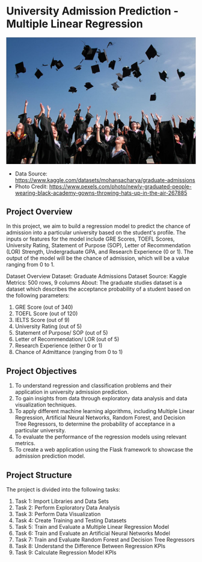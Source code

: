 # University Admission Prediction - Multiple Linear Regression

![University Admission Prediction](https://github.com/MB-Shihab-Aaqil-Ahamed/Machine-Learning-Projects/blob/master/University%20Admission%20Prediction/Images/University_admission.jpg)

- Data Source: https://www.kaggle.com/datasets/mohansacharya/graduate-admissions 
- Photo Credit: https://www.pexels.com/photo/newly-graduated-people-wearing-black-academy-gowns-throwing-hats-up-in-the-air-267885

## Project Overview
In this project, we aim to build a regression model to predict the chance of admission into a particular university based on the student's profile. The inputs or features for the model include GRE Scores, TOEFL Scores, University Rating, Statement of Purpose (SOP), Letter of Recommendation (LOR) Strength, Undergraduate GPA, and Research Experience (0 or 1). The output of the model will be the chance of admission, which will be a value ranging from 0 to 1.

Dataset Overview
Dataset: Graduate Admissions Dataset
Source: Kaggle
Metrics: 500 rows, 9 columns
About: The graduate studies dataset is a dataset which describes the acceptance probability of a student based on the following parameters:
1. GRE Score (out of 340)
2. TOEFL Score (out of 120)
3. IELTS Score (out of 9)
4. University Rating (out of 5)
5. Statement of Purpose/ SOP (out of 5)
6. Letter of Recommendation/ LOR (out of 5)
7. Research Experience (either 0 or 1)
8. Chance of Admittance (ranging from 0 to 1)

## Project Objectives
1. To understand regression and classification problems and their application in university admission prediction.
2. To gain insights from data through exploratory data analysis and data visualization techniques.
3. To apply different machine learning algorithms, including Multiple Linear Regression, Artificial Neural Networks, Random Forest, and Decision Tree Regressors, to determine the probability of acceptance in a particular university.
4. To evaluate the performance of the regression models using relevant metrics.
5. To create a web application using the Flask framework to showcase the admission prediction model.

## Project Structure
The project is divided into the following tasks:


1. Task 1: Import Libraries and Data Sets
2. Task 2: Perform Exploratory Data Analysis
3. Task 3: Perform Data Visualization
4. Task 4: Create Training and Testing Datasets
5. Task 5: Train and Evaluate a Multiple Linear Regression Model
6. Task 6: Train and Evaluate an Artificial Neural Networks Model
7. Task 7: Train and Evaluate Random Forest and Decision Tree Regressors
8. Task 8: Understand the Difference Between Regression KPIs
9. Task 9: Calculate Regression Model KPIs

